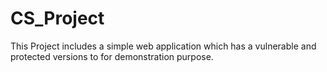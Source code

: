 # CS_Project
This Project includes a simple web application which has a vulnerable and protected versions to for demonstration purpose.
